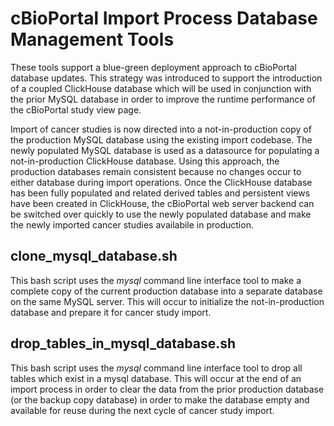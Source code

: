 # cBioPortal Import Process Database Management Tools
These tools support a blue-green deployment approach to cBioPortal database updates.
This strategy was introduced to support the introduction of a coupled ClickHouse database
which will be used in conjunction with the prior MySQL database in order to improve the
runtime performance of the cBioPortal study view page.

Import of cancer studies is now directed into a not-in-production copy of the production
MySQL database using the existing import codebase. The newly populated MySQL database is
used as a datasource for populating a not-in-production ClickHouse database. Using this
approach, the production databases remain consistent because no changes occur to either
database during import operations. Once the ClickHouse database has been fully populated
and related derived tables and persistent views have been created in ClickHouse, the
cBioPortal web server backend can be switched over quickly to use the newly populated
database and make the newly imported cancer studies availabile in production.

## clone\_mysql\_database.sh
This bash script uses the *mysql* command line interface tool to make a complete copy
of the current production database into a separate database on the same MySQL server.
This will occur to initialize the not-in-production database and prepare it for cancer
study import.

## drop\_tables\_in\_mysql\_database.sh
This bash script uses the *mysql* command line interface tool to drop all tables which
exist in a mysql database. This will occur at the end of an import process in order to
clear the data from the prior production database (or the backup copy database) in order
to make the database empty and available for reuse during the next cycle of cancer study
import.
